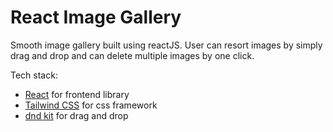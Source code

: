 # React Image Gallery

Smooth image gallery built using reactJS. User can resort images by simply drag and drop and can delete multiple images by one click.

Tech stack:

- [React](https://react.dev/) for frontend library
- [Tailwind CSS](https://tailwindcss.com/) for css framework
- [dnd kit](https://dndkit.com/) for drag and drop
